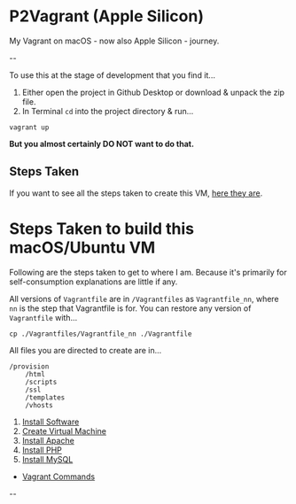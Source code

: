 # P2Vagrant (Apple Silicon)

My Vagrant on macOS - now also Apple Silicon - journey.

--

To use this at the stage of development that you find it...

1. Either open the project in Github Desktop or download & unpack the zip file.
2. In Terminal `cd` into the project directory & run...

```
vagrant up
```

**But you almost certainly DO NOT want to do that.**

## Steps Taken

If you want to see all the steps taken to create this VM, [here they are](./docs/00_Steps.md).

# <a id="steps"></a> Steps Taken to build this macOS/Ubuntu VM

Following are the steps taken to get to where I am. Because it's primarily for self-consumption explanations are little if any.

All versions of `Vagrantfile` are in `/Vagrantfiles` as `Vagrantfile_nn`, where `nn` is the step that Vagrantfile is for. You can restore any version of `Vagrantfile` with...

```
cp ./Vagrantfiles/Vagrantfile_nn ./Vagrantfile
``` 

All files you are directed to create are in...

```
/provision
	/html
	/scripts
	/ssl
	/templates
	/vhosts
```

01. [Install Software](./docs/01_Install_Software.md)
02. [Create Virtual Machine](./docs/02_Create_Virtual_Machine.md)
03. [Install Apache](./docs/03_Install_Apache.md)
04. [Install PHP](./docs/04_Install_PHP.md)
05. [Install MySQL](./docs/05_Install_MySQL.md)

<!--
06. [Install phpMyAdmin](./docs/06_Install_phpMyAdmin.md)
07. [Domain Names](./docs/07_Domain_Names.md)
08. [SSL](./docs/08_SSL.md)
09. [Install Composer](./docs/09_Install_Composer.md)
10. [Install Yarn](./docs/10_Install_Yarn.md)
11. [Profile](./docs/11_Profile.md)
 -->

* [Vagrant Commands](./docs/Commands.md)

--
